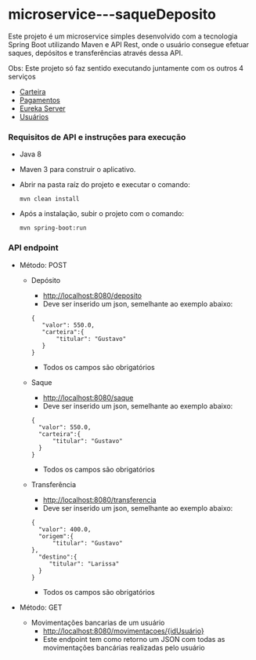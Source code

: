 # microservice---saqueDeposito
Este projeto é um microservice simples desenvolvido com a tecnologia Spring Boot utilizando Maven e API Rest, onde o usuário consegue efetuar saques, depósitos e transferências através dessa API.

Obs: Este projeto só faz sentido executando juntamente com os outros 4 serviços
   - [Carteira](https://github.com/GustavoCSchmitz/microservice---carteira)
   - [Pagamentos](https://github.com/GustavoCSchmitz/microservice---pagamentos)
   - [Eureka Server](https://github.com/GustavoCSchmitz/microservice---eureka)
   - [Usuários](https://github.com/GustavoCSchmitz/microservice---usuarios)


### Requisitos de API e instruções para execução
 - Java 8
 - Maven 3 para construir o aplicativo.
 - Abrir na pasta raíz do projeto e executar o comando:
 
      `mvn clean install`
 - Após a instalação, subir o projeto com o comando:
       
      `mvn spring-boot:run`
      
### API endpoint
  - Método: POST
     - Depósito
       - [http://localhost:8080/deposito]()
       - Deve ser inserido um json, semelhante ao exemplo abaixo:
       ```
       {
          "valor": 550.0,
          "carteira":{
              "titular": "Gustavo"
          }
       }
       ```
       - Todos os campos são obrigatórios
   
     - Saque
        - [http://localhost:8080/saque]()
        - Deve ser inserido um json, semelhante ao exemplo abaixo:
        ```
        {
          "valor": 550.0,
          "carteira":{
              "titular": "Gustavo"
          }
        }
        ```
        - Todos os campos são obrigatórios


     - Transferência
        - [http://localhost:8080/transferencia]()
        - Deve ser inserido um json, semelhante ao exemplo abaixo:
        ```
        {
          "valor": 400.0,
          "origem":{
              "titular": "Gustavo"
        },
          "destino":{
             "titular": "Larissa"
          }
        }
        ```
        - Todos os campos são obrigatórios   
        
   - Método: GET
   
      - Movimentações bancarias de um usuário
         - [http://localhost:8080/movimentacoes/{idUsuário}]()
         - Este endpoint tem como retorno um JSON com todas as movimentações bancárias realizadas pelo usuário


 

 
